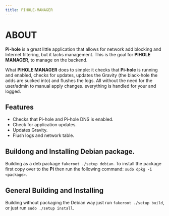 ```yaml
---
title: PIHOLE-MANAGER
---
```


# ABOUT
**Pi-hole** is a great little application that allows for network add blocking and Internet filtering, but it lacks management. This is the goal for **PIHOLE MANAGER**, to manage on the backend.

What **PIHOLE MANAGER** does to simple: it checks that **Pi-hole** is running and enabled, checks for updates, updates the Gravity (the black-hole the adds are sucked into) and flushes the logs. All without the need for the user/admin to manual apply changes. everything is handled for your and logged.

## Features
- Checks that Pi-hole and Pi-hole DNS is enabled.
- Check for application updates.
- Updates Gravity.
- Flush logs and network table.

## Buildong and Installing Debian package.
Building as a deb package ```fakeroot ./setup debian```. To install the package first copy over to the **Pi** then run the following command: ```sudo dpkg -i <package>```.

## General Building and Installing
Building without packaging the Debian way just run ```fakeroot ./setup build```, or just run ```sudo ./setup install```.
